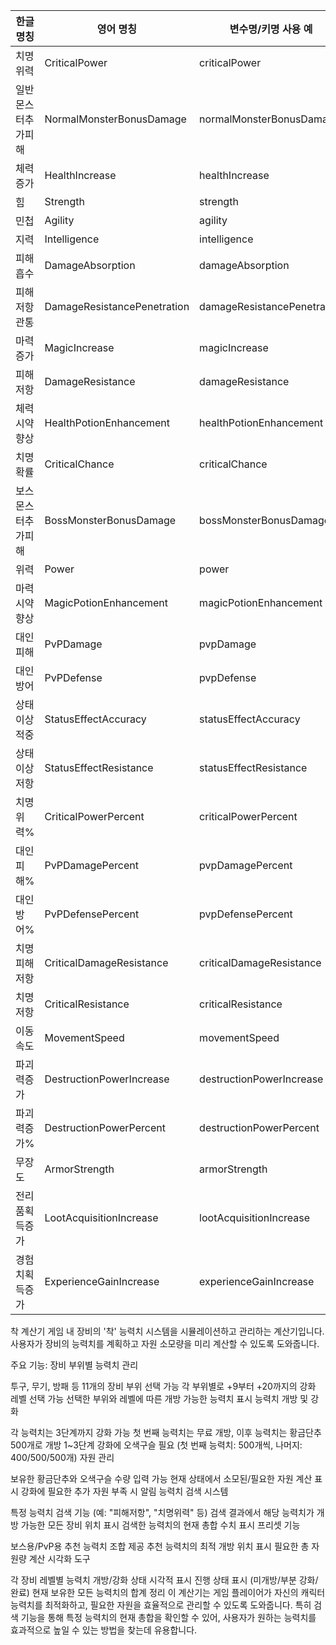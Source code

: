 | 한글 명칭          | 영어 명칭                   | 변수명/키명 사용 예         |
| ------------------ | --------------------------- | --------------------------- |
| 치명위력           | CriticalPower               | criticalPower               |
| 일반몬스터추가피해 | NormalMonsterBonusDamage    | normalMonsterBonusDamage    |
| 체력증가           | HealthIncrease              | healthIncrease              |
| 힘                 | Strength                    | strength                    |
| 민첩               | Agility                     | agility                     |
| 지력               | Intelligence                | intelligence                |
| 피해흡수           | DamageAbsorption            | damageAbsorption            |
| 피해저항관통       | DamageResistancePenetration | damageResistancePenetration |
| 마력증가           | MagicIncrease               | magicIncrease               |
| 피해저항           | DamageResistance            | damageResistance            |
| 체력시약향상       | HealthPotionEnhancement     | healthPotionEnhancement     |
| 치명확률           | CriticalChance              | criticalChance              |
| 보스몬스터추가피해 | BossMonsterBonusDamage      | bossMonsterBonusDamage      |
| 위력               | Power                       | power                       |
| 마력시약향상       | MagicPotionEnhancement      | magicPotionEnhancement      |
| 대인피해           | PvPDamage                   | pvpDamage                   |
| 대인방어           | PvPDefense                  | pvpDefense                  |
| 상태이상적중       | StatusEffectAccuracy        | statusEffectAccuracy        |
| 상태이상저항       | StatusEffectResistance      | statusEffectResistance      |
| 치명위력%          | CriticalPowerPercent        | criticalPowerPercent        |
| 대인피해%          | PvPDamagePercent            | pvpDamagePercent            |
| 대인방어%          | PvPDefensePercent           | pvpDefensePercent           |
| 치명피해저항       | CriticalDamageResistance    | criticalDamageResistance    |
| 치명저항           | CriticalResistance          | criticalResistance          |
| 이동속도           | MovementSpeed               | movementSpeed               |
| 파괴력증가         | DestructionPowerIncrease    | destructionPowerIncrease    |
| 파괴력증가%        | DestructionPowerPercent     | destructionPowerPercent     |
| 무장도             | ArmorStrength               | armorStrength               |
| 전리품획득증가     | LootAcquisitionIncrease     | lootAcquisitionIncrease     |
| 경험치획득증가     | ExperienceGainIncrease      | experienceGainIncrease      |

착 계산기
게임 내 장비의 '착' 능력치 시스템을 시뮬레이션하고 관리하는 계산기입니다. 사용자가 장비의 능력치를 계획하고 자원 소모량을 미리 계산할 수 있도록 도와줍니다.

주요 기능:
장비 부위별 능력치 관리

투구, 무기, 방패 등 11개의 장비 부위 선택 가능
각 부위별로 +9부터 +20까지의 강화 레벨 선택 가능
선택한 부위와 레벨에 따른 개방 가능한 능력치 표시
능력치 개방 및 강화

각 능력치는 3단계까지 강화 가능
첫 번째 능력치는 무료 개방, 이후 능력치는 황금단추 500개로 개방
1~3단계 강화에 오색구슬 필요 (첫 번째 능력치: 500개씩, 나머지: 400/500/500개)
자원 관리

보유한 황금단추와 오색구슬 수량 입력 가능
현재 상태에서 소모된/필요한 자원 계산 표시
강화에 필요한 추가 자원 부족 시 알림
능력치 검색 시스템

특정 능력치 검색 기능 (예: "피해저항", "치명위력" 등)
검색 결과에서 해당 능력치가 개방 가능한 모든 장비 위치 표시
검색한 능력치의 현재 총합 수치 표시
프리셋 기능

보스용/PvP용 추천 능력치 조합 제공
추천 능력치의 최적 개방 위치 표시
필요한 총 자원량 계산
시각화 도구

각 장비 레벨별 능력치 개방/강화 상태 시각적 표시
진행 상태 표시 (미개방/부분 강화/완료)
현재 보유한 모든 능력치의 합계 정리
이 계산기는 게임 플레이어가 자신의 캐릭터 능력치를 최적화하고, 필요한 자원을 효율적으로 관리할 수 있도록 도와줍니다. 특히 검색 기능을 통해 특정 능력치의 현재 총합을 확인할 수 있어, 사용자가 원하는 능력치를 효과적으로 높일 수 있는 방법을 찾는데 유용합니다.
